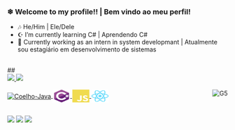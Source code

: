 ### ❄ Welcome to my profile!! | Bem vindo ao meu perfil!

- 🎶 He/Him | Ele/Dele
- ☪ I’m currently learning C# | Aprendendo C#
- 👾 Currently working as an intern in system developmant | Atualmente sou estagiário em desenvolvimento de sistemas

</br>
##

<div>
  <a href="https://github.com/GuCoelhoMU">
 <img height="180px" src="https://github-readme-stats.vercel.app/api?username=GuCoelhoMU&show_icons=true&theme=midnight-purple&include_all_commits=true&count_private=true&hide=prs,issues"/>
 <img height="180px" src="https://github-readme-stats.vercel.app/api/top-langs/?username=GuCoelhoMU&layout=compact&langs_count=16&theme=midnight-purple"/>
</div>

<div style="display: inline_block"><br>
  <img align="center" alt="Coelho-Java" height="30" width="40" src="https://cdn.jsdelivr.net/gh/devicons/devicon/icons/java/java-original.svg">
  <img align="center" alt="Coelho-Csharp" height="30" width="40" src="https://raw.githubusercontent.com/devicons/devicon/master/icons/csharp/csharp-original.svg">
  <img align="center" alt="Coelho-Js" height="30" width="40" src="https://raw.githubusercontent.com/devicons/devicon/master/icons/javascript/javascript-plain.svg">
  <img align="center" alt="Coelho-React" height="30" width="40" src="https://raw.githubusercontent.com/devicons/devicon/master/icons/react/react-original.svg">
  <img align="right" alt="G5" src="https://media4.giphy.com/media/TUOSneOOtImPurKwph/200w.gif?cid=6c09b952e6f6h67gegrnfw0ost2dt14rwupw5hifbr2p6w2b&ep=v1_gifs_search&rid=200w.gif&ct=g">
</div>

##

<div>
  <a href="https://www.linkedin.com/in/gustavo-coelho-437819230/" target="_blank"><img src="https://img.shields.io/badge/-LinkedIn-%230077B5?style=for-the-badge&logo=linkedin&logoColor=white" target="_blank"></a> 
  <a href = "mailto:gcoelho.garcia1@gmail.com"><img src="https://img.shields.io/badge/-Gmail-%23333?style=for-the-badge&logo=gmail&logoColor=white" target="_blank"></a>
  <a href="https://instagram.com/iamnotcoelho" target="_blank"><img src="https://img.shields.io/badge/-Instagram-%23E4405F?style=for-the-badge&logo=instagram&logoColor=white" target="_blank"></a>
  
</div>
